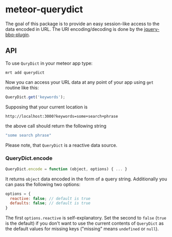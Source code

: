 # meteor-querydict

The goal of this package is to provide an easy session-like access to the data
encoded in URL. The URI encoding/decoding is done by the
[jquery-bbq-plugin](http://benalman.com/projects/jquery-bbq-plugin/).

## API

To use `QuryDict` in your meteor app type:
```
mrt add querydict
```
Now you can access your URL data at any point of your app
using `get` routine like this:
```javascript
QueryDict.get('keywords');
```
Supposing that your current location is
```
http://localhost:3000?keywords=some+search+phrase
```
the above call should return the following string
```javascript
"some search phrase"
```
Please note, that `QueryDict` is a reactive data source.

### QueryDict.encode

```javascript
QueryDict.encode = function (object, options) { ... }
```
It returns `object` data encoded in the form of a query string.
Additionally you can pass the following two options:
```javascript
options = {
  reactive: false; // default is true
  defaults: false; // default is true
}
```
The first `options.reactive` is self-explanatory. Set the second to `false`
(`true` is the default) if you don't want to use the current contents
of `QueryDict` as the default values for missing keys
("missing" means `undefined` or `null`).
